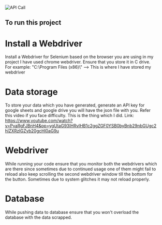 ![API Call](https://github.com/Nitish36/Shopclues-Crawler/assets/91598274/74b48f49-b11c-4c4d-a100-d9e8fe93c0d8)

## To run this project
# Install a Webdriver
Install a Webdriver for Selenium based on the browser you are using in my project I have used chrome webdriver. Ensure that you store it in C drive.
For example: "C:\\Program Files (x86)\\" --> This is where I have stored my webdriver

# Data storage
To store your data which you have generated, generate an API key for google sheets and google drive you will have the json file with you. Refer this video if you face difficulty. This is the thing which I did.
Link: https://www.youtube.com/watch?v=PyaRgFJBnH4&pp=ygUtaG93IHRvIHB1c2ggZGF0YSB0byBnb29nbGUgc2hlZXRzIGZyb20gcHl0aG9u

# Webdriver
While running your code ensure that you monitor both the webdrivers which are there since sometimes due to continued usage one of them might fail to reload also keep scrolling the second webdriver window till the bottom for the button. Sometimes due to system glitches it may not reload properly.

# Database
While pushing data to database ensure that you won't overload the database with the data scrapped.
